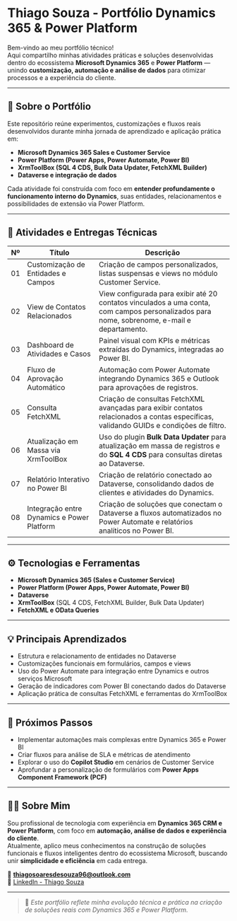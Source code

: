 # Thiago Souza - Portfólio Dynamics 365 & Power Platform

Bem-vindo ao meu portfólio técnico!  
Aqui compartilho minhas atividades práticas e soluções desenvolvidas dentro do ecossistema **Microsoft Dynamics 365** e **Power Platform** — unindo **customização, automação e análise de dados** para otimizar processos e a experiência do cliente.

---

## 🚀 Sobre o Portfólio

Este repositório reúne experimentos, customizações e fluxos reais desenvolvidos durante minha jornada de aprendizado e aplicação prática em:

- **Microsoft Dynamics 365 Sales e Customer Service**
- **Power Platform (Power Apps, Power Automate, Power BI)**
- **XrmToolBox (SQL 4 CDS, Bulk Data Updater, FetchXML Builder)**
- **Dataverse e integração de dados**

Cada atividade foi construída com foco em **entender profundamente o funcionamento interno do Dynamics**, suas entidades, relacionamentos e possibilidades de extensão via Power Platform.

---

## 🧩 Atividades e Entregas Técnicas

| Nº | Título | Descrição |
|----|---------|------------|
| 01 | Customização de Entidades e Campos | Criação de campos personalizados, listas suspensas e views no módulo Customer Service. |
| 02 | View de Contatos Relacionados | View configurada para exibir até 20 contatos vinculados a uma conta, com campos personalizados para nome, sobrenome, e-mail e departamento. |
| 03 | Dashboard de Atividades e Casos | Painel visual com KPIs e métricas extraídas do Dynamics, integradas ao Power BI. |
| 04 | Fluxo de Aprovação Automático | Automação com Power Automate integrando Dynamics 365 e Outlook para aprovações de registros. |
| 05 | Consulta FetchXML | Criação de consultas FetchXML avançadas para exibir contatos relacionados a contas específicas, validando GUIDs e condições de filtro. |
| 06 | Atualização em Massa via XrmToolBox | Uso do plugin **Bulk Data Updater** para atualização em massa de registros e do **SQL 4 CDS** para consultas diretas ao Dataverse. |
| 07 | Relatório Interativo no Power BI | Criação de relatório conectado ao Dataverse, consolidando dados de clientes e atividades do Dynamics. |
| 08 | Integração entre Dynamics e Power Platform | Criação de soluções que conectam o Dataverse a fluxos automatizados no Power Automate e relatórios analíticos no Power BI. |

---

## ⚙️ Tecnologias e Ferramentas

- **Microsoft Dynamics 365 (Sales e Customer Service)**  
- **Power Platform (Power Apps, Power Automate, Power BI)**  
- **Dataverse**  
- **XrmToolBox** (SQL 4 CDS, FetchXML Builder, Bulk Data Updater)  
- **FetchXML e OData Queries**

---

## 💡 Principais Aprendizados

- Estrutura e relacionamento de entidades no Dataverse  
- Customizações funcionais em formulários, campos e views  
- Uso do Power Automate para integração entre Dynamics e outros serviços Microsoft  
- Geração de indicadores com Power BI conectando dados do Dataverse  
- Aplicação prática de consultas FetchXML e ferramentas do XrmToolBox  

---

## 🎯 Próximos Passos

- Implementar automações mais complexas entre Dynamics 365 e Power BI  
- Criar fluxos para análise de SLA e métricas de atendimento  
- Explorar o uso do **Copilot Studio** em cenários de Customer Service  
- Aprofundar a personalização de formulários com **Power Apps Component Framework (PCF)**

---

## 👨‍💻 Sobre Mim

Sou profissional de tecnologia com experiência em **Dynamics 365 CRM e Power Platform**, com foco em **automação, análise de dados e experiência do cliente**.  
Atualmente, aplico meus conhecimentos na construção de soluções funcionais e fluxos inteligentes dentro do ecossistema Microsoft, buscando unir **simplicidade e eficiência** em cada entrega.

📧 **thiagosoaresdesouza96@outlook.com**  
🔗 [LinkedIn - Thiago Souza]([https://www.linkedin.com/in/thiago-soares-64713933/])

---

> 📌 *Este portfólio reflete minha evolução técnica e prática na criação de soluções reais com Dynamics 365 e Power Platform.*

